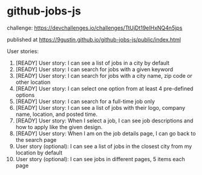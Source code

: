 # github-jobs-js

challenge: https://devchallenges.io/challenges/TtUjDt19eIHxNQ4n5jps

published at https://9gustin.github.io/github-jobs-js/public/index.html

User stories:
1. [READY] User story: I can see a list of jobs in a city by default
2. [READY] User story: I can search for jobs with a given keyword
3. [READY] User story: I can search for jobs with a city name, zip code or other location
4. [READY] User story: I can select one option from at least 4 pre-defined options
5. [READY] User story: I can search for a full-time job only
6. [READY] User story: I can see a list of jobs with their logo, company name, location, and posted time.
7. [READY] User story: When I select a job, I can see job descriptions and how to apply like the given design.
8. [READY] User story: When I am on the job details page, I can go back to the search page
9. User story (optional): I can see a list of jobs in the closest city from my location by default
10. User story (optional): I can see jobs in different pages, 5 items each page
